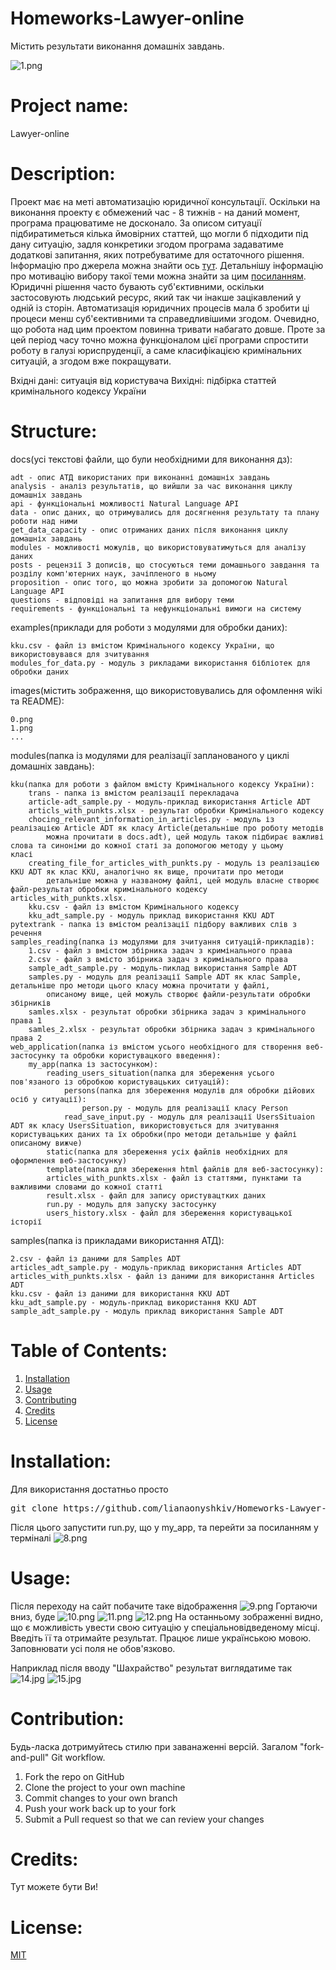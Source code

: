 # Homeworks-Lawyer-online
Містить результати виконання домашніх завдань. 

![1.png](https://github.com/lianaonyshkiv/Homeworks-Lawyer-online/blob/master/images/1.png)

# Project name: 
Lawyer-online
    
# Description: 
Проект має на меті автоматизацію юридичної консультації. Оскільки на виконання проекту
є обмежений час - 8 тижнів - на даний момент, програма працюватиме не досконало.
За описом ситуації підбиратиметься кілька ймовірних статтей, що могли б підходити під дану ситуацію, задля конкретики згодом
програма задаватиме додаткові запитання, яких потребуватиме для остаточного рішення. Інформацію про джерела можна знайти 
ось [тут](https://github.com/lianaonyshkiv/Homeworks-Lawyer-online/wiki). Детальнішу інформацію про мотивацію вибору такої
теми можна знайти за цим [посиланням](https://github.com/lianaonyshkiv/Homeworks-Lawyer-online/wiki/%D0%94%D0%BE%D0%BC%D0%B0%D1%88%D0%BD%D1%94-%D0%B7%D0%B0%D0%B2%D0%B4%D0%B0%D0%BD%D0%BD%D1%8F-%E2%84%960).
Юридичні рішення часто бувають суб'єктивними, оскільки застосовують людський ресурс, який так чи інакше зацікавлений
у одній із сторін. Автоматизація юридичних процесів мала б зробити ці процеси менш суб'єективними та справедливішими згодом.
Очевидно, що робота над цим проектом повинна тривати набагато довше. Проте за цей період часу точно можна функціоналом цієї 
програми спростити роботу в галузі юриспруденції, а саме класифікацією кримінальних ситуацій, а згодом вже покращувати.

Вхідні дані: ситуація від користувача
Вихідні: підбірка статтей кримінального кодексу України

# Structure:
docs(усі текстові файли, що були необхідними для виконання дз):

    adt - опис АТД використаних при виконанні домашніх завдань
    analysis - аналіз результатів, що вийшли за час виконання циклу домашніх завдань
    api - функціональні можливості Natural Language API
    data - опис даних, що отримувались для досягнення результату та плану роботи над ними
    get_data_capacity - опис отриманих даних після виконання циклу домашніх завдань
    modules - можливості можулів, що використовуватимуться для аналізу даних
    posts - рецензії 3 дописів, що стосуються теми домашнього завдання та розділу комп'ютерних наук, зачіпленого в ньому
    proposition - опис того, що можна зробити за допомогою Natural Language API
    questions - відповіді на запитання для вибору теми
    requirements - функціональні та нефункціональні вимоги на систему
    
examples(приклади для роботи з модулями для обробки даних):

    kku.csv - файл із вмістом Кримінального кодексу України, що використовувався для зчитування
    modules_for_data.py - модуль з рикладами використання бібліотек для обробки даних
    
images(містить зображення, що використовувались для офомлення wiki та README):

    0.png
    1.png
    ...
    
modules(папка із модулями для реалізації запланованого у циклі домашніх завдань):

    kku(папка для роботи з файлом вмісту Кримінального кодексу України):
        trans - папка із вмістом реалізації перекладача
        article-adt_sample.py - модуль-приклад використання Article ADT
        articls_with_punkts.xlsx - результат обробки Кримінального кодексу
        chocing_relevant_information_in_articles.py - модуль із реалізацією Article ADT як класу Article(детальніше про роботу методів
            можна прочитати в docs.adt), цей модуль також підбирає важливі слова та синоніми до кожної статі за допомогою методу у цьому             класі
        creating_file_for_articles_with_punkts.py - модуль із реалізацією KKU ADT як клас KKU, аналогічно як вище, прочитати про методи 
            детальніше можна у названому файлі, цей модуль власне створює файл-результат обробки кримінального кодексу                               articles_with_punkts.xlsx.
        kku.csv - файл із вмістом Кримінального кодексу
        kku_adt_sample.py - модуль приклад використання KKU ADT
    pytextrank - папка із вмістом реалізації підбору важливих слів з речення
    samples_reading(папка із модулями для зчитуання ситуацій-прикладів):
        1.csv - файл з вмістом збірника задач з кримінального права
        2.csv - файл з вмісто збірника задач з кримінального права
        sample_adt_sample.py - модуль-пиклад використання Sample ADT
        samples.py - модуль для реалізації Sample ADT як клас Sample, детальніше про методи цього класу можна прочитати у файлі, 
            описаному вище, цей можуль створює файли-результати обробки збірників
        samles.xlsx - результат обробки збірника задач з кримінального права 1
        samles_2.xlsx - результат обробки збірника задач з кримінального права 2
    web_application(папка із вмістом усього необхідного для створення веб-застосунку та обробки користувацкого введення):
        my_app(папка із застосунком):
            reading_users_situation(папка для збереження усього пов'язаного із обробкою користувацьких ситуацій):
                persons(папка для збереження модулів для обробки дійових осіб у ситуації):
                    person.py - модуль для реалізації класу Person
                read_save_input.py - модуль для реалізації UsersSituaion ADT як класу UsersSituation, використовується для зчитування                       користувацьких даних та їх обробки(про методи детальніше у файлі описаному вижче)
            static(папка для збереження усіх файлів необхідних для оформлення веб-застосунку)
            template(папка для збереження html файлів для веб-застосунку):
            articles_with_punkts.xlsx - файл із статтями, пунктами та важливими словами до кожної статті
            result.xlsx - файл для запису ористувацтких даних
            run.py - модуль для запуску застосунку
            users_history.xlsx - файл для збереження користувацької історії
            
samples(папка із прикладами використання АТД):

    2.csv - файл із даними для Samples ADT 
    articles_adt_sample.py - модуль-приклад використання Articles ADT
    articles_with_punkts.xlsx - файл із даними для використання Articles ADT
    kku.csv - файл із даними для використання KKU ADT
    kku_adt_sample.py - модуль-приклад використання KKU ADT
    sample_adt_sample.py - модуль приклад використання Sample ADT
    

# Table of Contents: 
1. [Installation](#installation)
2. [Usage](#usage)
3. [Contributing](#contribution)
4. [Credits](#credits)
5. [License](#license)

# Installation:

Для використання достатньо просто 
<pre>
git clone https://github.com/lianaonyshkiv/Homeworks-Lawyer-online
</pre>

Після цього запустити run.py, що у my_app, та перейти за посиланням у терміналі
![8.png](https://github.com/lianaonyshkiv/Homeworks-Lawyer-online/blob/master/images/8.png)

# Usage:

Після переходу на сайт побачите таке відображення
![9.png](https://github.com/lianaonyshkiv/Homeworks-Lawyer-online/blob/master/images/9.png)
Гортаючи вниз, буде
![10.png](https://github.com/lianaonyshkiv/Homeworks-Lawyer-online/blob/master/images/10.png)
![11.png](https://github.com/lianaonyshkiv/Homeworks-Lawyer-online/blob/master/images/11.png)
![12.png](https://github.com/lianaonyshkiv/Homeworks-Lawyer-online/blob/master/images/12.png)
На останньому зображенні видно, що є можливість увести свою ситуацію у спеціальновідведеному місці.
Введіть її та отримайте результат.
Працює лише українською мовою.
Заповнювати усі поля не обов'язково.

Наприклад після вводу "Шахрайство" результат виглядатиме так
![14.jpg](https://github.com/lianaonyshkiv/Homeworks-Lawyer-online/blob/master/images/14.png)
![15.jpg](https://github.com/lianaonyshkiv/Homeworks-Lawyer-online/blob/master/images/15.png)

# Contribution:

Будь-ласка дотримуйтесь стилю при заванаженні версій. Загалом "fork-and-pull" Git workflow.

1) Fork the repo on GitHub
2) Clone the project to your own machine
3) Commit changes to your own branch
4) Push your work back up to your fork
5) Submit a Pull request so that we can review your changes

# Credits:

Тут можете бути Ви!

# License:
[MIT](https://choosealicense.com/licenses/mit/)
